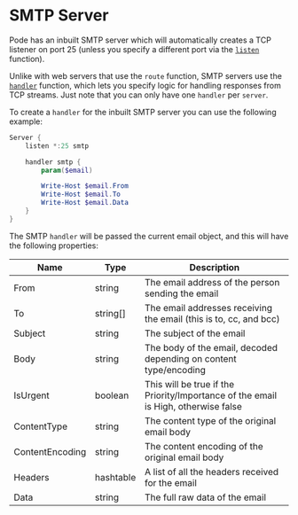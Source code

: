 # SMTP Server

Pode has an inbuilt SMTP server which will automatically creates a TCP listener on port 25 (unless you specify a different port via the [`listen`](../../Functions/Core/Listen) function).

Unlike with web servers that use the `route` function, SMTP servers use the [`handler`](../../Functions/Core/Handler) function, which lets you specify logic for handling responses from TCP streams. Just note that you can only have one `handler` per `server`.

To create a `handler` for the inbuilt SMTP server you can use the following example:

```powershell
Server {
    listen *:25 smtp

    handler smtp {
        param($email)

        Write-Host $email.From
        Write-Host $email.To
        Write-Host $email.Data
    }
}
```

The SMTP `handler` will be passed the current email object, and this will have the following properties:

| Name | Type | Description |
| ---- | ---- | ----------- |
| From | string | The email address of the person sending the email |
| To | string[] | The email addresses receiving the email (this is to, cc, and bcc) |
| Subject | string | The subject of the email |
| Body | string | The body of the email, decoded depending on content type/encoding |
| IsUrgent | boolean | This will be true if the Priority/Importance of the email is High, otherwise false |
| ContentType | string | The content type of the original email body |
| ContentEncoding | string | The content encoding of the original email body |
| Headers | hashtable | A list of all the headers received for the email |
| Data | string | The full raw data of the email |